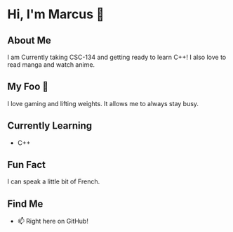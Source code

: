 # Hi, I'm Marcus  👋

## About Me
I am Currently taking CSC-134 and getting ready to learn C++! I also love to read manga and watch anime.

## My Foo  🎯
I love gaming and lifting weights. It allows me to always stay busy.
## Currently Learning
- C++

## Fun Fact
I can speak a little bit of French.

## Find Me
- 📫 Right here on GitHub!
